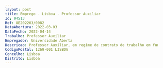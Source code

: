 ```yaml
--- 
layout: post
title: Emprego - Lisboa - Professor Auxiliar
Id: 94513
Ref: OE202203/0082
DataAbertura: 2022-03-03
DataFecho: 2022-04-14
Trabalho: Professor Auxiliar
Empregador: Universidade Aberta
Descricao: Professor Auxiliar, em regime de contrato de trabalho em funções públicas por tempo indeterminado, com um período experimental de 5 anos, para a área científica de Ciências Sociais, na subárea de Sociologia, da Universidade Aberta (UAb), universidade pública de ensino a distância, com investigação e experiência pedagógica na área do Serviço Social
CodigoPostal: 1269-001 LISBOA
Concelho: Lisboa
Distrito: Lisboa
--- 
```

